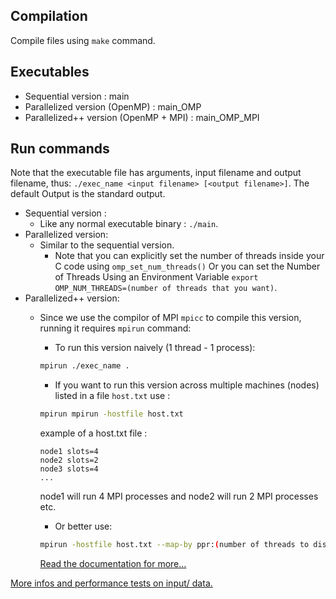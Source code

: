 ## Compilation
Compile files using `make` command.

## Executables
- Sequential version : main
- Parallelized version (OpenMP) : main_OMP
- Parallelized++ version (OpenMP + MPI) : main_OMP_MPI

## Run commands
Note that the executable file has arguments, input filename and output filename, thus:  `./exec_name <input filename> [<output filename>]`. The default Output is the standard output.
- Sequential version :
    - Like any normal executable binary : `./main`.
- Parallelized version:
    - Similar to the sequential version. 
        - Note that you can explicitly set the number of threads inside your C code using `omp_set_num_threads()` Or you can set
        the Number of Threads Using an Environment Variable `export OMP_NUM_THREADS=(number of threads that you want)`.
- Parallelized++ version:
    - Since we use the compilor of MPI `mpicc` to compile this version, running it requires `mpirun` command:
    
        - To run this version naively (1 thread - 1 process):
        ```bash
        mpirun ./exec_name .
        ```
        - If you want to run this version across multiple machines (nodes) listed in a file `host.txt` use :
        ```bash
        mpirun mpirun -hostfile host.txt
        ```
        example of a host.txt file :
        ```
        node1 slots=4
        node2 slots=2
        node3 slots=4
        ...
        ```
        node1 will run 4 MPI processes and node2 will run 2 MPI processes etc.

        - Or better use:
        ```bash
        mpirun -hostfile host.txt --map-by ppr:(number of threads to disribut on the nodes):node ./exec_name
        ``` 
        [Read the documentation for more...](https://docs.open-mpi.org/en/main/man-openmpi/man1/mpirun.1.html)


[More infos and performance tests on input/ data.]()
